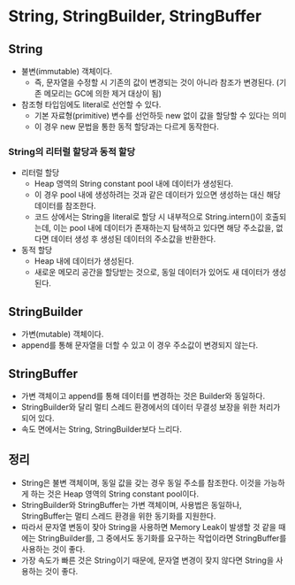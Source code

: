 # String, StringBuilder, StringBuffer

## String

* 불변(immutable) 객체이다.
  * 즉, 문자열을 수정할 시 기존의 값이 변경되는 것이 아니라 참조가 변경된다. (기존 메모리는 GC에 의한 제거 대상이 됨)
* 참조형 타입임에도 literal로 선언할 수 있다.
  * 기본 자료형(primitive) 변수를 선언하듯 new 없이 값을 할당할 수 있다는 의미
  * 이 경우 new 문법을 통한 동적 할당과는 다르게 동작한다.

### String의 리터럴 할당과 동적 할당

* 리터럴 할당
  * Heap 영역의 String constant pool 내에 데이터가 생성된다.
  * 이 경우 pool 내에 생성하려는 것과 같은 데이터가 있으면 생성하는 대신 해당 데이터를 참조한다.
  * 코드 상에서는 String을 literal로 할당 시 내부적으로 String.intern()이 호출되는데, 이는 pool 내에 데이터가 존재하는지 탐색하고 있다면 해당 주소값을, 없다면 데이터 생성 후 생성된 데이터의 주소값을 반환한다.
* 동적 할당
  * Heap 내에 데이터가 생성된다.
  * 새로운 메모리 공간을 할당받는 것으로, 동일 데이터가 있어도 새 데이터가 생성된다.

## StringBuilder

* 가변(mutable) 객체이다.
* append를 통해 문자열을 더할 수 있고 이 경우 주소값이 변경되지 않는다.

## StringBuffer

* 가변 객체이고 append를 통해 데이터를 변경하는 것은 Builder와 동일하다.
* StringBuilder와 달리 멀티 스레드 환경에서의 데이터 무결성 보장을 위한 처리가 되어 있다.
* 속도 면에서는 String, StringBuilder보다 느리다.

## 정리

* String은 불변 객체이며, 동일 값을 갖는 경우 동일 주소를 참조한다. 이것을 가능하게 하는 것은 Heap 영역의 String constant pool이다.
* StringBuilder와 StringBuffer는 가변 객체이며, 사용법은 동일하나, StringBuffer는 멀티 스레드 환경을 위한 동기화를 지원한다.
* 따라서 문자열 변동이 잦아 String을 사용하면 Memory Leak이 발생할 것 같을 때에는 StringBuilder를, 그 중에서도 동기화를 요구하는 작업이라면 StringBuffer를 사용하는 것이 좋다.
* 가장 속도가 빠른 것은 String이기 때문에, 문자열 변경이 잦지 않다면 String을 사용하는 것이 좋다.
